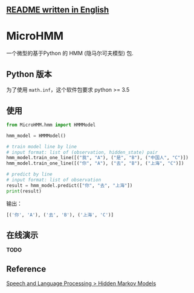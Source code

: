 [README written in English](README.en-US.md)
------------------------------

# MicroHMM

一个微型的基于Python 的 HMM (隐马尔可夫模型) 包.

## Python 版本
为了使用 `math.inf`，这个软件包要求 python >= 3.5

## 使用
```python
from MicroHMM.hmm import HMMModel

hmm_model = HMMModel()

# train model line by line
# input format: list of (observation, hidden_state) pair
hmm_model.train_one_line([("我", "A"), ("是", "B"), ("中国人", "C")])
hmm_model.train_one_line([("你", "A"), ("去", "B"), ("上海", "C")])

# predict by line
# input format: list of observation
result = hmm_model.predict(["你", "去", "上海"])
print(result)
```

输出：
```python
[('你', 'A'), ('去', 'B'), ('上海', 'C')]
```

## 在线演示
**TODO**

## Reference
[Speech and Language Processing > Hidden Markov Models](https://web.stanford.edu/~jurafsky/slp3/9.pdf)